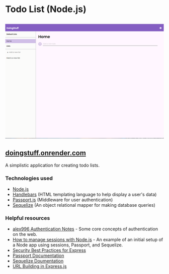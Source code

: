 # Todo List (Node.js)
![Home page screenshot](public/screenshots/todo-home-page.png)
---
## [doingstuff.onrender.com](https://doingstuff.onrender.com/)
A simplistic application for creating todo lists. 

### Technologies used 
- [Node.js](https://nodejs.org/en)
- [Handlebars](https://handlebarsjs.com/guide/#what-is-handlebars) (HTML templating language to help display a user's data)
- [Passport.js](https://www.passportjs.org/) (Middleware for user authentication)
- [Sequelize](https://sequelize.org/) (An object relational mapper for making database queries)

### Helpful resources
- [alex996 Authentication Notes](https://github.com/alex996/presentations/blob/master/auth.md) - Some core concepts of authentication on the web.
- [How to manage sessions with Node.js](https://arctype.com/blog/node-session/) - An example of an initial setup of a Node app using sessions, Passport, and Sequelize.
- [Security Best Practices for Express](https://expressjs.com/en/advanced/best-practice-security.html)
- [Passport Documentation](https://www.passportjs.org/concepts/authentication/) 
- [Sequelize Doumentation](https://sequelize.org/docs/v6/category/core-concepts/)
- [URL Building in Express.js](https://www.pabbly.com/tutorials/express-js-url-building/)

